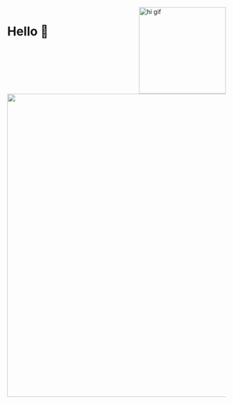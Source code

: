 <img src="https://user-images.githubusercontent.com/21247694/155655719-309d36d6-a969-4332-8305-22d7ebafbbe0.gif" alt="hi gif"  align="right" width="200"/>

# Hello :wave:

<img src="https://wakatime.com/share/@bd064375-0f69-49f0-82b8-37a787092fc2/ce2fa884-cca2-4a12-a272-482aa809620a.svg" width="700"/>
